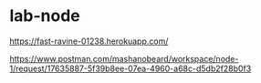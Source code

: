 # lab-node

https://fast-ravine-01238.herokuapp.com/

https://www.postman.com/mashanobeard/workspace/node-1/request/17635887-5f39b8ee-07ea-4960-a68c-d5db2f28b0f3